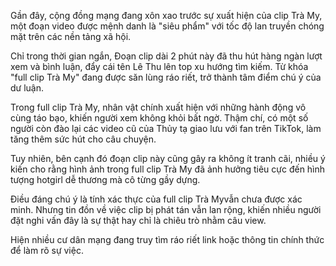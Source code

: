 Gần đây, cộng đồng mạng đang xôn xao trước sự xuất hiện của clip Trà My, một đoạn video được mệnh danh là "siêu phẩm" với tốc độ lan truyền chóng mặt trên các nền tảng xã hội.

Chỉ trong thời gian ngắn, Đoạn clip dài 2 phút này đã thu hút hàng ngàn lượt xem và bình luận, đẩy cái tên Lê Thu lên top xu hướng tìm kiếm. Từ khóa "full clip Trà My" đang được săn lùng ráo riết, trở thành tâm điểm chú ý của dư luận.

Trong full clip Trà My, nhân vật chính xuất hiện với những hành động vô cùng táo bạo, khiến người xem không khỏi bất ngờ. Thậm chí, có một số người còn đào lại các video cũ của Thủy tạ giao lưu với fan trên TikTok, làm tăng thêm sức hút cho câu chuyện.

Tuy nhiên, bên cạnh đó đoạn clip này cũng gây ra không ít tranh cãi, nhiều ý kiến cho rằng hình ảnh trong full clip Trà My đã ảnh hưởng tiêu cực đến hình tượng hotgirl dễ thương mà cô từng gầy dựng.

Điều đáng chú ý là tính xác thực của full clip Trà Myvẫn chưa được xác minh. Nhưng tin đồn về việc clip bị phát tán vẫn lan rộng, khiến nhiều người đặt nghi vấn đây là sự thật hay chỉ là chiêu trò nhằm câu view. 

Hiện nhiều cư dân mạng đang truy tìm ráo riết link hoặc thông tin chính thức để làm rõ sự việc.
